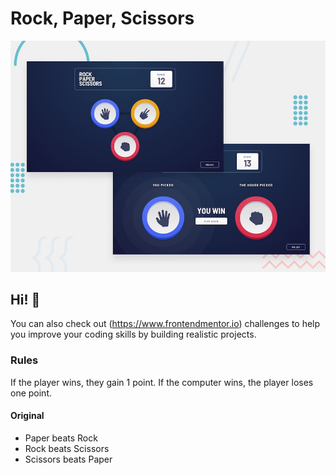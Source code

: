# Rock, Paper, Scissors

![Design preview for the Rock, Paper, Scissors coding challenge](./design/desktop-preview.jpg)

## Hi! 👋

You can also check out (https://www.frontendmentor.io) challenges to help you improve your coding skills by building realistic projects.


### Rules

If the player wins, they gain 1 point. If the computer wins, the player loses one point.

#### Original

- Paper beats Rock
- Rock beats Scissors
- Scissors beats Paper

